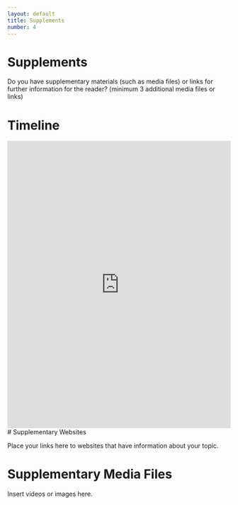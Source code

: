 ```yaml
---
layout: default
title: Supplements
number: 4
---
```


# Supplements

Do you have supplementary materials (such as media files) or links for further information for the reader? (minimum 3 additional media files or links)

# Timeline

<iframe src='https://cdn.knightlab.com/libs/timeline3/latest/embed/index.html?source=1DMujljENEv8umMK06V2RyqKhXUfWJCMRG-OqWwqucko&font=Default&lang=en&initial_zoom=2&height=650' width='100%' height='650' webkitallowfullscreen mozallowfullscreen allowfullscreen frameborder='0'></iframe> 
# Supplementary Websites

Place your links here to websites that have information about your topic.

# Supplementary Media Files

Insert videos or images here.

